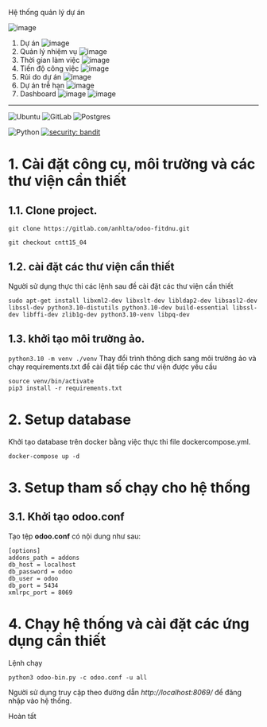 Hệ thống quản lý dự án


![image](https://github.com/user-attachments/assets/6a147d32-42c7-4954-a616-28a16fafcff6)
1. Dự án
![image](https://github.com/user-attachments/assets/aea65e86-259f-45f2-82aa-0de339856700)
2. Quản lý nhiệm vụ
![image](https://github.com/user-attachments/assets/fc01d55f-4484-4fc7-b4f7-b20be50bc4cb)
3. Thời gian làm việc
![image](https://github.com/user-attachments/assets/8520454e-b269-4e8a-8a5e-f05b5ffe163b)
4. Tiến độ công việc
 ![image](https://github.com/user-attachments/assets/fd9e307b-f3b3-4e86-b269-0ebea3cb8e4a)
5. Rủi do dự án
![image](https://github.com/user-attachments/assets/48ff191e-e43a-431e-8e1a-6b43e14e7772)
6. Dự án trễ hạn
![image](https://github.com/user-attachments/assets/da1ea825-7a2a-4f1e-acf6-5f27e2c44c98)
7. Dashboard
![image](https://github.com/user-attachments/assets/4f2866c2-115e-4305-8033-6a5ef32b3f74)
![image](https://github.com/user-attachments/assets/656cc7e9-1bf3-4ce0-86aa-fc5f7d72f26f)


---
![Ubuntu](https://img.shields.io/badge/Ubuntu-E95420?style=for-the-badge&logo=ubuntu&logoColor=white)
![GitLab](https://img.shields.io/badge/gitlab-%23181717.svg?style=for-the-badge&logo=gitlab&logoColor=white)
![Postgres](https://img.shields.io/badge/postgres-%23316192.svg?style=for-the-badge&logo=postgresql&logoColor=white)

![Python](https://img.shields.io/badge/python-v3.8+-blue.svg)
[![security: bandit](https://img.shields.io/badge/security-bandit-yellow.svg)](https://github.com/PyCQA/bandit)



# 1. Cài đặt công cụ, môi trường và các thư viện cần thiết

## 1.1. Clone project.
```
git clone https://gitlab.com/anhlta/odoo-fitdnu.git
```

```
git checkout cntt15_04
```


## 1.2. cài đặt các thư viện cần thiết

Người sử dụng thực thi các lệnh sau đề cài đặt các thư viện cần thiết

```
sudo apt-get install libxml2-dev libxslt-dev libldap2-dev libsasl2-dev libssl-dev python3.10-distutils python3.10-dev build-essential libssl-dev libffi-dev zlib1g-dev python3.10-venv libpq-dev
```
## 1.3. khởi tạo môi trường ảo.

`python3.10 -m venv ./venv`
Thay đổi trình thông dịch sang môi trường ảo và chạy requirements.txt để cài đặt tiếp các thư viện được yêu cầu

```
source venv/bin/activate
pip3 install -r requirements.txt
```

# 2. Setup database

Khởi tạo database trên docker bằng việc thực thi file dockercompose.yml.

`docker-compose up -d`

# 3. Setup tham số chạy cho hệ thống

## 3.1. Khởi tạo odoo.conf

Tạo tệp **odoo.conf** có nội dung như sau:

```
[options]
addons_path = addons
db_host = localhost
db_password = odoo
db_user = odoo
db_port = 5434
xmlrpc_port = 8069
```

# 4. Chạy hệ thống và cài đặt các ứng dụng cần thiết

Lệnh chạy
```
python3 odoo-bin.py -c odoo.conf -u all
```


Người sử dụng truy cập theo đường dẫn _http://localhost:8069/_ để đăng nhập vào hệ thống.

Hoàn tất
    
